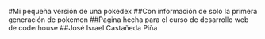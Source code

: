#Mi pequeña versión de una pokedex
##Con información de solo la primera generación de pokemon
##Pagina hecha para el curso de desarrollo web de coderhouse
##José Israel Castañeda Piña